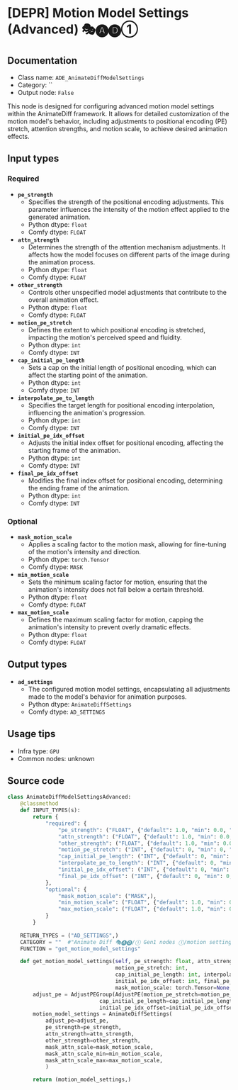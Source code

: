 # [DEPR] Motion Model Settings (Advanced) 🎭🅐🅓①
## Documentation
- Class name: `ADE_AnimateDiffModelSettings`
- Category: ``
- Output node: `False`

This node is designed for configuring advanced motion model settings within the AnimateDiff framework. It allows for detailed customization of the motion model's behavior, including adjustments to positional encoding (PE) stretch, attention strengths, and motion scale, to achieve desired animation effects.
## Input types
### Required
- **`pe_strength`**
    - Specifies the strength of the positional encoding adjustments. This parameter influences the intensity of the motion effect applied to the generated animation.
    - Python dtype: `float`
    - Comfy dtype: `FLOAT`
- **`attn_strength`**
    - Determines the strength of the attention mechanism adjustments. It affects how the model focuses on different parts of the image during the animation process.
    - Python dtype: `float`
    - Comfy dtype: `FLOAT`
- **`other_strength`**
    - Controls other unspecified model adjustments that contribute to the overall animation effect.
    - Python dtype: `float`
    - Comfy dtype: `FLOAT`
- **`motion_pe_stretch`**
    - Defines the extent to which positional encoding is stretched, impacting the motion's perceived speed and fluidity.
    - Python dtype: `int`
    - Comfy dtype: `INT`
- **`cap_initial_pe_length`**
    - Sets a cap on the initial length of positional encoding, which can affect the starting point of the animation.
    - Python dtype: `int`
    - Comfy dtype: `INT`
- **`interpolate_pe_to_length`**
    - Specifies the target length for positional encoding interpolation, influencing the animation's progression.
    - Python dtype: `int`
    - Comfy dtype: `INT`
- **`initial_pe_idx_offset`**
    - Adjusts the initial index offset for positional encoding, affecting the starting frame of the animation.
    - Python dtype: `int`
    - Comfy dtype: `INT`
- **`final_pe_idx_offset`**
    - Modifies the final index offset for positional encoding, determining the ending frame of the animation.
    - Python dtype: `int`
    - Comfy dtype: `INT`
### Optional
- **`mask_motion_scale`**
    - Applies a scaling factor to the motion mask, allowing for fine-tuning of the motion's intensity and direction.
    - Python dtype: `torch.Tensor`
    - Comfy dtype: `MASK`
- **`min_motion_scale`**
    - Sets the minimum scaling factor for motion, ensuring that the animation's intensity does not fall below a certain threshold.
    - Python dtype: `float`
    - Comfy dtype: `FLOAT`
- **`max_motion_scale`**
    - Defines the maximum scaling factor for motion, capping the animation's intensity to prevent overly dramatic effects.
    - Python dtype: `float`
    - Comfy dtype: `FLOAT`
## Output types
- **`ad_settings`**
    - The configured motion model settings, encapsulating all adjustments made to the model's behavior for animation purposes.
    - Python dtype: `AnimateDiffSettings`
    - Comfy dtype: `AD_SETTINGS`
## Usage tips
- Infra type: `GPU`
- Common nodes: unknown


## Source code
```python
class AnimateDiffModelSettingsAdvanced:
    @classmethod
    def INPUT_TYPES(s):
        return {
            "required": {
                "pe_strength": ("FLOAT", {"default": 1.0, "min": 0.0, "max": 10.0, "step": 0.0001}),
                "attn_strength": ("FLOAT", {"default": 1.0, "min": 0.0, "max": 10.0, "step": 0.0001}),
                "other_strength": ("FLOAT", {"default": 1.0, "min": 0.0, "max": 10.0, "step": 0.0001}),
                "motion_pe_stretch": ("INT", {"default": 0, "min": 0, "step": 1}),
                "cap_initial_pe_length": ("INT", {"default": 0, "min": 0, "step": 1}),
                "interpolate_pe_to_length": ("INT", {"default": 0, "min": 0, "step": 1}),
                "initial_pe_idx_offset": ("INT", {"default": 0, "min": 0, "step": 1}),
                "final_pe_idx_offset": ("INT", {"default": 0, "min": 0, "step": 1}),
            },
            "optional": {
                "mask_motion_scale": ("MASK",),
                "min_motion_scale": ("FLOAT", {"default": 1.0, "min": 0.0, "step": 0.001}),
                "max_motion_scale": ("FLOAT", {"default": 1.0, "min": 0.0, "step": 0.001}),
            }
        }
    
    RETURN_TYPES = ("AD_SETTINGS",)
    CATEGORY = ""  #"Animate Diff 🎭🅐🅓/① Gen1 nodes ①/motion settings/experimental"
    FUNCTION = "get_motion_model_settings"

    def get_motion_model_settings(self, pe_strength: float, attn_strength: float, other_strength: float,
                                  motion_pe_stretch: int,
                                  cap_initial_pe_length: int, interpolate_pe_to_length: int,
                                  initial_pe_idx_offset: int, final_pe_idx_offset: int,
                                  mask_motion_scale: torch.Tensor=None, min_motion_scale: float=1.0, max_motion_scale: float=1.0):
        adjust_pe = AdjustPEGroup(AdjustPE(motion_pe_stretch=motion_pe_stretch,
                             cap_initial_pe_length=cap_initial_pe_length, interpolate_pe_to_length=interpolate_pe_to_length,
                             initial_pe_idx_offset=initial_pe_idx_offset, final_pe_idx_offset=final_pe_idx_offset))
        motion_model_settings = AnimateDiffSettings(
            adjust_pe=adjust_pe,
            pe_strength=pe_strength,
            attn_strength=attn_strength,
            other_strength=other_strength,
            mask_attn_scale=mask_motion_scale,
            mask_attn_scale_min=min_motion_scale,
            mask_attn_scale_max=max_motion_scale,
            )

        return (motion_model_settings,)

```
